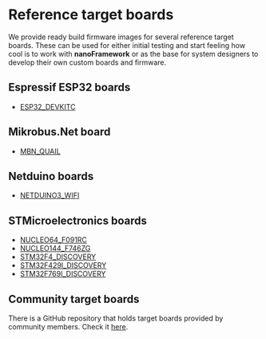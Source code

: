 # Reference target boards

We provide ready build firmware images for several reference target boards. These can be used for either initial testing and start feeling how cool is to work with **nanoFramework** or as the base for system designers to develop their own custom boards and firmware.


## Espressif ESP32 boards

- [ESP32_DEVKITC](reference-targets/esp32-devkitc.md)


## Mikrobus.Net board

- [MBN_QUAIL](reference-targets/mbn-quail.md)


## Netduino boards

- [NETDUINO3_WIFI](reference-targets/netduino3-wifi.md)


## STMicroelectronics boards

- [NUCLEO64_F091RC](reference-targets/st-nucleo64-f091rc.md)
- [NUCLEO144_F746ZG](reference-targets/st-nucleo144-f746zg.md)
- [STM32F4_DISCOVERY](reference-targets/stm32f4-discovery.md)
- [STM32F429I_DISCOVERY](reference-targets/stm32f429i-discovery.md)
- [STM32F769I_DISCOVERY](reference-targets/stm32f769i-discovery.md)


## Community target boards

There is a GitHub repository that holds target boards provided by community members. Check it [here](https://github.com/nanoframework/nf-Community-Targets).
